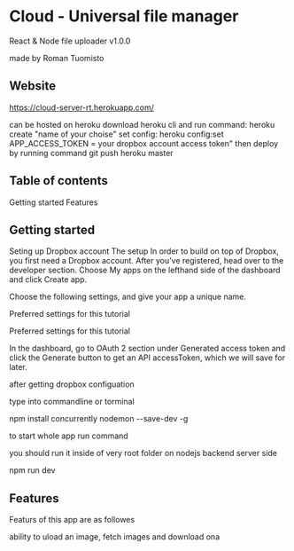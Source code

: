 Cloud - Universal file manager
==============================

React & Node file uploader v1.0.0

made by Roman Tuomisto

Website
-------
https://cloud-server-rt.herokuapp.com/

can be hosted on heroku 
download heroku cli 
and run command:  heroku create "name of your choise" 
set config: heroku config:set APP_ACCESS_TOKEN = your dropbox account access token"
then deploy by running command git push heroku master

Table of contents
-----------------
Getting started
Features

Getting started
---------------
Seting up Dropbox account
The setup
In order to build on top of Dropbox, you first need a Dropbox account. After you’ve registered, head over to the developer section. Choose My apps on the lefthand side of the dashboard and click Create app.

Choose the following settings, and give your app a unique name.

Preferred settings for this tutorial

Preferred settings for this tutorial

In the dashboard, go to OAuth 2 section under Generated access token and click the Generate button to get an API accessToken, which we will save for later.

after getting dropbox configuation

type into commandline or torminal

npm install concurrently nodemon --save-dev -g

to start whole app run command 

you should run it inside of very root folder on  nodejs backend server side

npm run dev


Features
--------

Featurs of this app are as followes

ability to uload an image, fetch images and download ona
